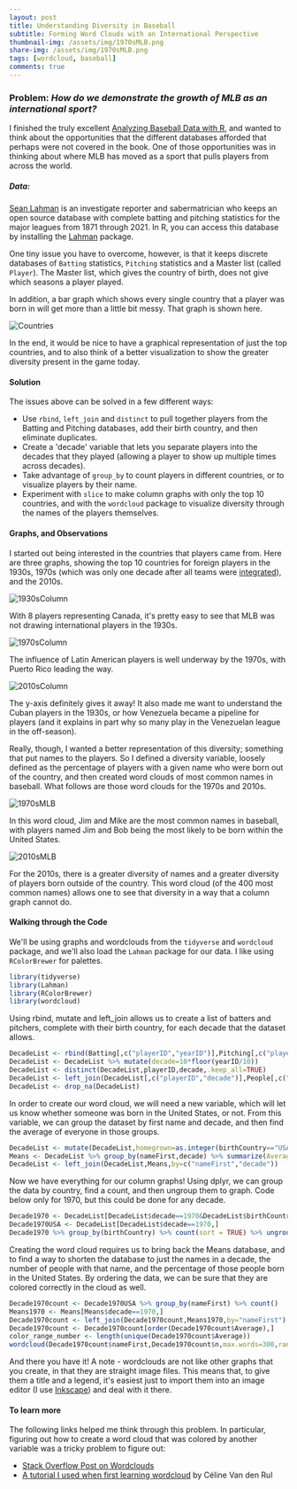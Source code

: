 ```yaml
---
layout: post
title: Understanding Diversity in Baseball
subtitle: Forming Word Clouds with an International Perspective
thumbnail-img: /assets/img/1970sMLB.png
share-img: /assets/img/1970sMLB.png
tags: [wordcloud, baseball]
comments: true
---
```



### Problem: *How do we demonstrate the growth of MLB as an international sport?*

I finished the truly excellent [Analyzing Baseball Data with R](https://www.routledge.com/Analyzing-Baseball-Data-with-R-Second-Edition/Marchi-Albert-Marchi-Albert-Baumer/p/book/9780815353515), and wanted to think about the opportunities that the different databases afforded that perhaps were not covered in the book. One of those opportunities was in thinking about where MLB has moved as a sport that pulls players from across the world.

##### Data:

[Sean Lahman](https://www.seanlahman.com/) is an investigate reporter and sabermatrician who keeps an open source database with complete batting and pitching statistics for the major leagues from 1871 through 2021. In R, you can access this database by installing the [Lahman](https://cran.r-project.org/web/packages/Lahman/index.html) package.

One tiny issue you have to overcome, however, is that it keeps discrete databases of `Batting` statistics, `Pitching` statistics and a Master list (called `Player`). The Master list, which gives the country of birth, does not give which seasons a player played. 

In addition, a bar graph which shows every single country that a player was born in will get more than a little bit messy. That graph is shown here.

![Countries](/assets/img/Countries.jpeg)

In the end, it would be nice to have a graphical representation of just the top countries, and to also think of a better visualization to show the greater diversity present in the game today.

#### Solution

The issues above can be solved in a few different ways:

- Use `rbind`, `left_join` and `distinct` to pull together players from the Batting and Pitching databases, add their birth country, and then eliminate duplicates.
- Create a 'decade' variable that lets you separate players into the decades that they played (allowing a player to show up multiple times across decades).
- Take advantage of `group_by` to count players in different countries, or to visualize players by their name.
- Experiment with `slice` to make column graphs with only the top 10 countries, and with the `wordcloud` package to visualize diversity through the names of the players themselves.



#### Graphs, and Observations

I started out being interested in the countries that players came from. Here are three graphs, showing the top 10 countries for foreign players in the 1930s, 1970s (which was only one decade after all teams were [integrated](https://en.wikipedia.org/wiki/Baseball_color_line)), and the 2010s.

![1930sColumn](/assets/img/1930sColumn.jpeg)

With 8 players representing Canada, it's pretty easy to see that MLB was not drawing international players in the 1930s.

![1970sColumn](/assets/img/1970sColumn.jpeg)

The influence of Latin American players is well underway by the 1970s, with Puerto Rico leading the way.

![2010sColumn](/assets/img/2010sColumn.jpeg)

The y-axis definitely gives it away! It also made me want to understand the Cuban players in the 1930s, or how Venezuela became a pipeline for players (and it explains in part why so many play in the Venezuelan league in the off-season).

Really, though, I wanted a better representation of this diversity; something that put names to the players. So I defined a diversity variable, loosely defined as the percentage of players with a given name who were born out of the country, and then created word clouds of most common names in baseball. What follows are those word clouds for the 1970s and 2010s.

![1970sMLB](/assets/img/1970sMLB.png)

In this word cloud, Jim and Mike are the most common names in baseball, with players named Jim and Bob being the most likely to be born within the United States.

![2010sMLB](/assets/img/2010sMLB.png)

For the 2010s, there is a greater diversity of names and a greater diversity of players born outside of the country. This word cloud (of the 400 most common names) allows one to see that diversity in a way that a column graph cannot do.

#### Walking through the Code

We'll be using graphs and wordclouds from the `tidyverse` and `wordcloud` package, and we'll also load the `Lahman` package for our data. I like using `RColorBrewer` for palettes.

```R
library(tidyverse)
library(Lahman)
library(RColorBrewer)
library(wordcloud)
```



Using rbind, mutate and left_join allows us to create a list of batters and pitchers, complete with their birth country, for each decade that the dataset allows.

```R
DecadeList <- rbind(Batting[,c("playerID","yearID")],Pitching[,c("playerID","yearID")])
DecadeList <- DecadeList %>% mutate(decade=10*floor(yearID/10))
DecadeList <- distinct(DecadeList,playerID,decade,.keep_all=TRUE)
DecadeList <- left_join(DecadeList[,c("playerID","decade")],People[,c("playerID","birthCountry","nameFirst","nameLast")],by="playerID")
DecadeList <- drop_na(DecadeList)
```

In order to create our word cloud, we will need a new variable, which will let us know whether someone was born in the United States, or not. From this variable, we can group the dataset by first name and decade, and then find the average of everyone in those groups.

```R
DecadeList <- mutate(DecadeList,homegrown=as.integer(birthCountry=="USA"))
Means <- DecadeList %>% group_by(nameFirst,decade) %>% summarize(Average=mean(homegrown))
DecadeList <- left_join(DecadeList,Means,by=c("nameFirst","decade"))
```

Now we have everything for our column graphs! Using dplyr, we can group the data by country, find a count, and then ungroup them to graph. Code below only for 1970, but this could be done for any decade.

```R
Decade1970 <- DecadeList[DecadeList$decade==1970&DecadeList$birthCountry!="USA",]
Decade1970USA <- DecadeList[DecadeList$decade==1970,]
Decade1970 %>% group_by(birthCountry) %>% count(sort = TRUE) %>% ungroup() %>% slice(1:10) %>% ggplot(aes(x=birthCountry,y=n))+geom_col()+theme_minimal()+theme(legend.position="none", axis.title.x=element_blank(),plot.title=element_text(hjust = 0.5))+labs(title="Top 10 countries for foreign players in MLB, 1970s",y="Number of players")
```

Creating the word cloud requires us to bring back the Means database, and to find a way to shorten the database to just the names in a decade, the number of people with that name, and the percentage of those people born in the United States. By ordering the data, we can be sure that they are colored correctly in the cloud as well.

```R
Decade1970count <- Decade1970USA %>% group_by(nameFirst) %>% count()
Means1970 <- Means[Means$decade==1970,]
Decade1970count <- left_join(Decade1970count,Means1970,by="nameFirst")
Decade1970count <- Decade1970count[order(Decade1970count$Average),]
color_range_number <- length(unique(Decade1970count$Average))
wordcloud(Decade1970count$nameFirst,Decade1970count$n,max.words=300,random.order=FALSE,ordered.colors=TRUE, colors=colorRampPalette(brewer.pal(6,"RdBu"))(color_range_number)[factor(Decade1970count$Average)])
```

And there you have it! A note - wordclouds are not like other graphs that you create, in that they are straight image files. This means that, to give them a title and a legend, it's easiest just to import them into an image editor (I use [Inkscape](https://inkscape.org/)) and deal with it there.

#### To learn more

The following links helped me think through this problem. In particular, figuring out how to create a word cloud that was colored by another variable was a tricky problem to figure out:

- [Stack Overflow Post on Wordclouds](https://stackoverflow.com/questions/43894416/wordcloud-showing-colour-based-on-continous-metadata-in-r)
- [A tutorial I used when first learning wordcloud](https://towardsdatascience.com/create-a-word-cloud-with-r-bde3e7422e8a) by Céline Van den Rul

